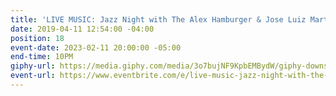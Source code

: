 ```yaml
---
title: 'LIVE MUSIC: Jazz Night with The Alex Hamburger & Jose Luiz Martins Duo'
date: 2019-04-11 12:54:00 -04:00
position: 18
event-date: 2023-02-11 20:00:00 -05:00
end-time: 10PM
giphy-url: https://media.giphy.com/media/3o7bujNF9KpbEMBydW/giphy-downsized-large.gif
event-url: https://www.eventbrite.com/e/live-music-jazz-night-with-the-alex-hamburger-jose-luiz-martins-duo-tickets-510885360867
---
```


